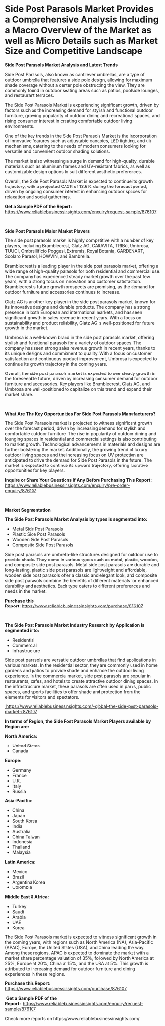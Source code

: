 <p><h1>Side Post Parasols Market Provides a Comprehensive Analysis Including a Macro Overview of the Market as well as Micro Details such as Market Size and Competitive Landscape</h1></p><p><strong>Side Post Parasols Market Analysis and Latest Trends</strong></p>
<p><p>Side Post Parasols, also known as cantilever umbrellas, are a type of outdoor umbrella that features a side pole design, allowing for maximum shade coverage without a center pole obstructing the view. They are commonly found in outdoor seating areas such as patios, poolside lounges, and restaurant terraces.</p><p>The Side Post Parasols Market is experiencing significant growth, driven by factors such as the increasing demand for stylish and functional outdoor furniture, growing popularity of outdoor dining and recreational spaces, and rising consumer interest in creating comfortable outdoor living environments.</p><p>One of the key trends in the Side Post Parasols Market is the incorporation of innovative features such as adjustable canopies, LED lighting, and tilt mechanisms, catering to the needs of modern consumers looking for versatile and convenient outdoor shading solutions.</p><p>The market is also witnessing a surge in demand for high-quality, durable materials such as aluminum frames and UV-resistant fabrics, as well as customizable design options to suit different aesthetic preferences.</p><p>Overall, the Side Post Parasols Market is expected to continue its growth trajectory, with a projected CAGR of 13.6% during the forecast period, driven by ongoing consumer interest in enhancing outdoor spaces for relaxation and social gatherings.</p></p>
<p><strong>Get a Sample PDF of the Report:&nbsp;</strong> <a href="https://www.reliablebusinessinsights.com/enquiry/request-sample/876107">https://www.reliablebusinessinsights.com/enquiry/request-sample/876107</a></p>
<p>&nbsp;</p>
<p><strong>Side Post Parasols Major Market Players</strong></p>
<p><p>The side post parasols market is highly competitive with a number of key players, including Bramblecrest, Glatz AG, CARAVITA, TRIBù, Umbrosa, TUUCI, Ombrellificio Poggesi, Extremis, Royal Botania, GARDENART, Scolaro Parasol, HOWVIN, and Bambrella.</p><p>Bramblecrest is a leading player in the side post parasols market, offering a wide range of high-quality parasols for both residential and commercial use. The company has experienced steady market growth over the past few years, with a strong focus on innovation and customer satisfaction. Bramblecrest's future growth prospects are promising, as the demand for outdoor furniture and accessories continues to increase.</p><p>Glatz AG is another key player in the side post parasols market, known for its innovative designs and durable products. The company has a strong presence in both European and international markets, and has seen significant growth in sales revenue in recent years. With a focus on sustainability and product reliability, Glatz AG is well-positioned for future growth in the market.</p><p>Umbrosa is a well-known brand in the side post parasols market, offering stylish and functional parasols for a variety of outdoor spaces. The company has seen strong sales revenue growth in recent years, thanks to its unique designs and commitment to quality. With a focus on customer satisfaction and continuous product improvement, Umbrosa is expected to continue its growth trajectory in the coming years.</p><p>Overall, the side post parasols market is expected to see steady growth in the foreseeable future, driven by increasing consumer demand for outdoor furniture and accessories. Key players like Bramblecrest, Glatz AG, and Umbrosa are well-positioned to capitalize on this trend and expand their market share.</p></p>
<p>&nbsp;</p>
<p><strong>What Are The Key Opportunities For Side Post Parasols Manufacturers?</strong></p>
<p><p>The Side Post Parasols market is projected to witness significant growth over the forecast period, driven by increasing demand for stylish and comfortable outdoor furniture. The rise in popularity of outdoor dining and lounging spaces in residential and commercial settings is also contributing to market growth. Technological advancements in materials and designs are further bolstering the market. Additionally, the growing trend of luxury outdoor living spaces and the increasing focus on UV protection are anticipated to drive the demand for Side Post Parasols in the future. The market is expected to continue its upward trajectory, offering lucrative opportunities for key players.</p></p>
<p><strong>Inquire or Share Your Questions If Any Before Purchasing This Report:</strong> <a href="https://www.reliablebusinessinsights.com/enquiry/pre-order-enquiry/876107">https://www.reliablebusinessinsights.com/enquiry/pre-order-enquiry/876107</a></p>
<p>&nbsp;</p>
<p><strong>Market Segmentation</strong></p>
<p><strong>The Side Post Parasols Market Analysis by types is segmented into:</strong></p>
<p><ul><li>Metal Side Post Parasols</li><li>Plastic Side Post Parasols</li><li>Wooden Side Post Parasols</li><li>Composite Side Post Parasols</li></ul></p>
<p><p>Side post parasols are umbrella-like structures designed for outdoor use to provide shade. They come in various types such as metal, plastic, wooden, and composite side post parasols. Metal side post parasols are durable and long-lasting, plastic side post parasols are lightweight and affordable, wooden side post parasols offer a classic and elegant look, and composite side post parasols combine the benefits of different materials for enhanced durability and aesthetics. Each type caters to different preferences and needs in the market.</p></p>
<p><strong>Purchase this Report:&nbsp;</strong><a href="https://www.reliablebusinessinsights.com/purchase/876107">https://www.reliablebusinessinsights.com/purchase/876107</a></p>
<p>&nbsp;</p>
<p><strong>The Side Post Parasols Market Industry Research by Application is segmented into:</strong></p>
<p><ul><li>Residential</li><li>Commercial</li><li>Infrastructure</li></ul></p>
<p><p>Side post parasols are versatile outdoor umbrellas that find applications in various markets. In the residential sector, they are commonly used in home gardens and patios to provide shade and enhance the outdoor living experience. In the commercial market, side post parasols are popular in restaurants, cafes, and hotels to create attractive outdoor dining spaces. In the infrastructure market, these parasols are often used in parks, public spaces, and sports facilities to offer shade and protection from the elements for visitors and spectators.</p></p>
<p><a href="https://www.reliablebusinessinsights.com/-global-the-side-post-parasols-market-r876107">&nbsp;https://www.reliablebusinessinsights.com/-global-the-side-post-parasols-market-r876107</a></p>
<p><strong>In terms of Region, the Side Post Parasols Market Players available by Region are:</strong></p>
<p>
    <p> <strong> North America: </strong>
        <ul>
            <li>United States</li>
            <li>Canada</li>
        </ul>
        </p> 
    <p> <strong> Europe: </strong>
        <ul>
            <li>Germany</li>
            <li>France</li>
            <li>U.K.</li>
            <li>Italy</li>
            <li>Russia</li>
        </ul>
        </p> 
    <p> <strong> Asia-Pacific: </strong>
        <ul>
            <li>China</li>
            <li>Japan</li>
            <li>South Korea</li>
            <li>India</li>
            <li>Australia</li>
            <li>China Taiwan</li>
            <li>Indonesia</li>
            <li>Thailand</li>
            <li>Malaysia</li>
        </ul>
        </p> 
    <p> <strong> Latin America: </strong>
        <ul>
            <li>Mexico</li>
            <li>Brazil</li>
            <li>Argentina Korea</li>
            <li>Colombia</li>
        </ul>
        </p> 
    <p> <strong> Middle East & Africa: </strong>
        <ul>
            <li>Turkey</li>
            <li>Saudi</li>
            <li>Arabia</li>
            <li>UAE</li>
            <li>Korea</li>
        </ul>
    </p>
    </p>
<p><p>The Side Post Parasols market is expected to witness significant growth in the coming years, with regions such as North America (NA), Asia-Pacific (APAC), Europe, the United States (USA), and China leading the way. Among these regions, APAC is expected to dominate the market with a market share percentage valuation of 35%, followed by North America at 25%, Europe at 20%, China at 15%, and the USA at 5%. This growth is attributed to increasing demand for outdoor furniture and dining experiences in these regions.</p></p>
<p><strong>Purchase this Report: </strong><a href="https://www.reliablebusinessinsights.com/purchase/876107">https://www.reliablebusinessinsights.com/purchase/876107</a></p>
<p>&nbsp;<strong>Get a Sample PDF of the Report:&nbsp;&nbsp;</strong><a href="https://www.reliablebusinessinsights.com/enquiry/request-sample/876107">https://www.reliablebusinessinsights.com/enquiry/request-sample/876107</a></p>
<p><strong></strong></p>
<p>Check more reports on https://www.reliablebusinessinsights.com/</p>